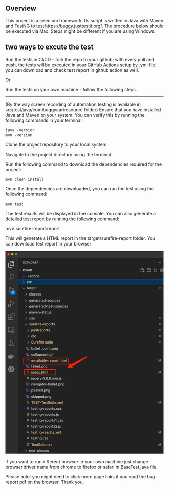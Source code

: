 ## Overview

This project is a selenium framework. Its script is written in Java with Maven and TestNG to test https://buggy.justtestit.org/. The procedure below should be executed via Mac. Steps might be different if you are using Windows.

## two ways to excute the test

Run the tests in CI/CD - fork the repo to your github; with every pull and push, the tests will be executed in your GitHub Actions setup by .yml file. you can download and check test report in github action as well.

Or

Run the tests on your own machine -  follow the following steps. 

---
(By the way screen recording of automation testing is available in src/test/java/com/buggycar/resource folder)
Ensure that you have installed Java and Maven on your system. You can verify this by running the following commands in your terminal:

    java -version
    mvn -version

Clone the project repository to your local system.

Navigate to the project directory using the terminal.

Run the following command to download the dependencies required for the project:

    mvn clean install

Once the dependencies are downloaded, you can run the test using the following command:

    mvn test

The test results will be displayed in the console. You can also generate a detailed test report by running the following command:

mvn surefire-report:report

This will generate a HTML report in the target/surefire-report folder.
You can download test report in your browser

<img src="src/test/java/com/buggycar/resource/testreport.png" alt="Alt text" title="Optional title">

if you want to run different browser in your own machine just change browser driver name from chrome to firefox or safari in BaseTest.java file.

Please note: you might need to click more page links if you read the bug report pdf on the browser. Thank you.